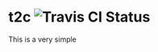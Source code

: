 t2c  ![Travis CI Status](https://api.travis-ci.org/johanjordaan/t2c.svg?branch=master "Travis CI Status")
=========

This is a very simple 